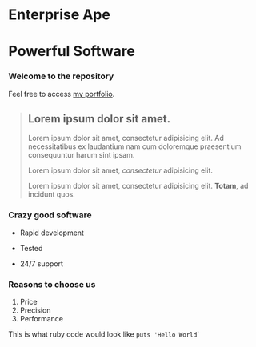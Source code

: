 Enterprise Ape
==============

Powerful Software
=================

### Welcome to the repository

Feel free to access [my portfolio](http://portfolio.jordanhudgens.com).

> ## Lorem ipsum dolor sit amet.
>
> Lorem ipsum dolor sit amet, consectetur adipisicing elit. Ad necessitatibus ex laudantium nam cum doloremque praesentium consequuntur harum sint ipsam.
>
> Lorem ipsum dolor sit amet, *consectetur* adipisicing elit.
>
> Lorem ipsum dolor sit amet, consectetur adipisicing elit. **Totam**, ad incidunt quos.

### Crazy good software
* Rapid development
+ Tested
- 24/7 support

### Reasons to choose us
1. Price
2. Precision
3. Performance

This is what ruby code would look like `puts 'Hello World`'
